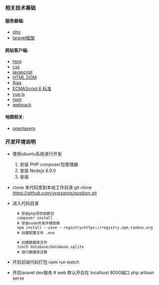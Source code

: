 ### 相关技术基础
#### 服务器端:
* [php](http://www.w3school.com.cn/php/index.asp)
* [laravel框架](https://docs.golaravel.com/docs/5.4/installation/)
#### 网站客户端:
* [html](http://www.w3school.com.cn/html/index.asp)
* [css](http://www.w3school.com.cn/css/index.asp)
* [javascript](http://www.w3school.com.cn/js/index.asp)
* [HTML DOM](http://www.w3school.com.cn/htmldom/index.asp)
* [Ajax](http://www.w3school.com.cn/ajax/index.asp)
* [ECMAScript 6 标准](http://es6.ruanyifeng.com/)
* [vue.js](https://cn.vuejs.org/)
* [npm](http://www.runoob.com/nodejs/nodejs-npm.html)
* [webpack](http://www.jianshu.com/p/42e11515c10f)

#### 地图相关:
* [openlayers](http://openlayers.org/)

### 开发环境说明
* 使用ubuntu系统进行开发
  1. 安装 PHP composer包管理器
  2. 安装 Nodejs 6.9.0
  3. 安装
* clone 本代码库到本地工作目录
        git clone https://github.com/yxwzaxns/position.git
* 进入代码目录

        # 安装php项目依赖包
        composer install
        # 安装node开发环境依赖
        npm install --save --registry=https://registry.npm.taobao.org
        # 创建配置文件 .env

        # 创建数据库文件
        touch database/database.sqlite
        # 进行数据库迁移
* 开启前端代码打包
        npm run watch
* 开启laravel dev服务
        # web 默认开启在 localhost 8000端口
        php artisan serve
